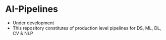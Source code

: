 # AI-Pipelines
 - Under development
 - This repository constitutes of production level pipelines for DS, ML, DL, CV &amp; NLP
